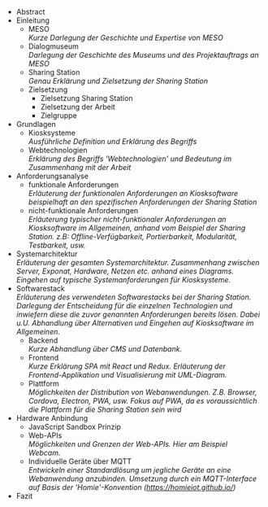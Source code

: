 - Abstract
- Einleitung
  - MESO<br>
    *Kurze Darlegung der Geschichte und Expertise von MESO*
  - Dialogmuseum<br>
    *Darlegung der Geschichte des Museums und des Projektauftrags an MESO*
  - Sharing Station<br>
    *Genau Erklärung und Zielsetzung der Sharing Station*
  - Zielsetzung
    - Zielsetzung Sharing Station
    - Zielsetzung der Arbeit
    - Zielgruppe 
- Grundlagen
  - Kiosksysteme<br>
    *Ausführliche Definition und Erklärung des Begriffs*
  - Webtechnologien<br>
    *Erklärung des Begriffs 'Webtechnologien' und Bedeutung im Zusammenhang mit der Arbeit*
- Anforderungsanalyse
  - funktionale Anforderungen<br>
    *Erläuterung der funktionalen Anforderungen an Kiosksoftware beispielhaft an den spezifischen Anforderungen der Sharing Station*
  - nicht-funktionale Anforderungen<br>
    *Erläuterung typischer nicht-funktionaler Anforderungen an Kiosksoftware im Allgemeinen, anhand vom Beispiel der Sharing Station. z.B: Offline-Verfügbarkeit, Portierbarkeit, Modularität, Testbarkeit, usw.*
- Systemarchitektur<br>
  *Erläuterung der gesamten Systemarchitektur. Zusammenhang zwischen Server, Exponat, Hardware, Netzen etc. anhand eines Diagrams. Eingehen auf typische Systemanforderungen für Kiosksysteme.*
- Softwarestack<br>
   *Erläuterung des verwendeten Softwarestacks bei der Sharing Station. Darlegung der Entscheidung für die einzelnen Technologien und inwiefern diese die zuvor genannten Anforderungen bereits lösen. Dabei u.U. Abhandlung über Alternativen und Eingehen auf Kiosksoftware im Allgemeinen.*
  - Backend<br>
    *Kurze Abhandlung über CMS und Datenbank.*
  - Frontend<br>
    *Kurze Erklärung SPA mit React und Redux. Erläuterung der Frontend-Applikation und Visualisierung mit UML-Diagram.*
  - Plattform<br>
    *Möglichkeiten der Distribution von Webanwendungen. Z.B. Browser, Cordova, Electron, PWA, usw.*
    *Fokus auf PWA, da es voraussichtlich die Plattform für die Sharing Station sein wird*
- Hardware Anbindung
  - JavaScript Sandbox Prinzip
  - Web-APIs<br>
    *Möglichkeiten und Grenzen der Web-APIs. Hier am Beispiel Webcam.*
  - Individuelle Geräte über MQTT<br>
    *Entwickeln einer Standardlösung um jegliche Geräte an eine Webanwendung anzubinden. Umsetzung durch ein MQTT-Interface auf Basis der 'Homie'-Konvention (https://homieiot.github.io/)*
- Fazit